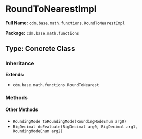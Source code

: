 # RoundToNearestImpl

**Full Name:** `cdm.base.math.functions.RoundToNearestImpl`

**Package:** `cdm.base.math.functions`

## Type: Concrete Class

### Inheritance

**Extends:**
- `cdm.base.math.functions.RoundToNearest`

### Methods

#### Other Methods

- `RoundingMode toRoundingMode(RoundingModeEnum arg0)`
- `BigDecimal doEvaluate(BigDecimal arg0, BigDecimal arg1, RoundingModeEnum arg2)`

